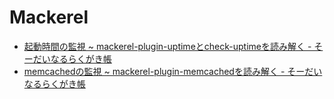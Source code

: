# Mackerel

- [起動時間の監視 ~ mackerel-plugin-uptimeとcheck-uptimeを読み解く - そーだいなるらくがき帳](https://soudai.hatenablog.com/entry/uptime)
- [memcachedの監視 ~ mackerel-plugin-memcachedを読み解く - そーだいなるらくがき帳](https://soudai.hatenablog.com/entry/mackerel-plugin-memcached)
